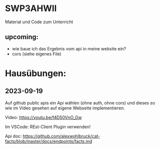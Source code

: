 # SWP3AHWII

Material und Code zum Unterricht

## upcoming:

-   wie baue ich das Ergebnis vom api in meine website ein?
-   cors (siehe eigenes File)

# Hausübungen:

## 2023-09-19

Auf github public apis ein Api wählen (ohne auth, ohne cors) und dieses so wie
im Video gesehen auf eigene Webseite implementieren.

Video: https://youtu.be/f4D50VnO_Gw

Im VSCode: REst-Client Plugin verwenden!

Api doc:
https://github.com/alexwohlbruck/cat-facts/blob/master/docs/endpoints/facts.md
